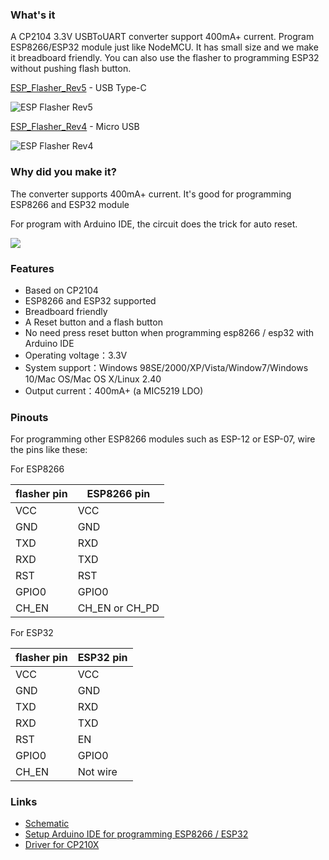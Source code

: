 ### What's it

A CP2104 3.3V USBToUART converter support 400mA+ current. Program
ESP8266/ESP32 module just like NodeMCU. It has small size 
and we make it breadboard friendly. You can also use the flasher to
programming ESP32 without pushing flash button.

[ESP_Flasher_Rev5](ESP_Flasher_Rev5.md) - USB Type-C

![ESP Flasher Rev5](https://i1.aprbrother.com/ESP_Flasher_Rev5-03.jpg-320.jpg)

[ESP_Flasher_Rev4](ESP_Flasher_Rev4.md) - Micro USB

![ESP Flasher Rev4](https://i1.aprbrother.com/flasher-1.jpg-320.jpg)

### Why did you make it?

The converter supports 400mA+ current. It's good for programming ESP8266 and ESP32 module

For program with Arduino IDE, the circuit does the trick for auto reset.

<img src="https://i1.aprbrother.com/auto-reset.png">

### Features

- Based on CP2104
- ESP8266 and ESP32 supported
- Breadboard friendly
- A Reset button and a flash button
- No need press reset button when programming esp8266 / esp32 with Arduino IDE
- Operating voltage：3.3V
- System support：Windows 98SE/2000/XP/Vista/Window7/Windows 10/Mac OS/Mac OS X/Linux 2.40
- Output current：400mA+ (a MIC5219 LDO)

### Pinouts

For programming other ESP8266 modules such as ESP-12 or ESP-07, wire the
pins like these:

For ESP8266

| flasher pin | ESP8266 pin      |
| ----------- | ---------------- |
| VCC         | VCC              |
| GND         | GND              |
| TXD         | RXD              |
| RXD         | TXD              |
| RST         | RST              |
| GPIO0       | GPIO0            |
| CH_EN      | CH_EN or CH_PD |

For ESP32

| flasher pin | ESP32 pin      |
| ----------- | -------------- |
| VCC         | VCC            |
| GND         | GND            |
| TXD         | RXD            |
| RXD         | TXD            |
| RST         | EN             |
| GPIO0       | GPIO0          |
| CH_EN      | Not wire       |

### Links

- [Schematic](https://github.com/AprilBrother/esp-flasher/tree/master/schematic)
- [Setup Arduino IDE for programming ESP8266 / ESP32](ESP_Flasher_Setup_Arduino_IDE_For_Programming_ESP.md)
- [Driver for CP210X](https://www.silabs.com/products/development-tools/software/usb-to-uart-bridge-vcp-drivers)
